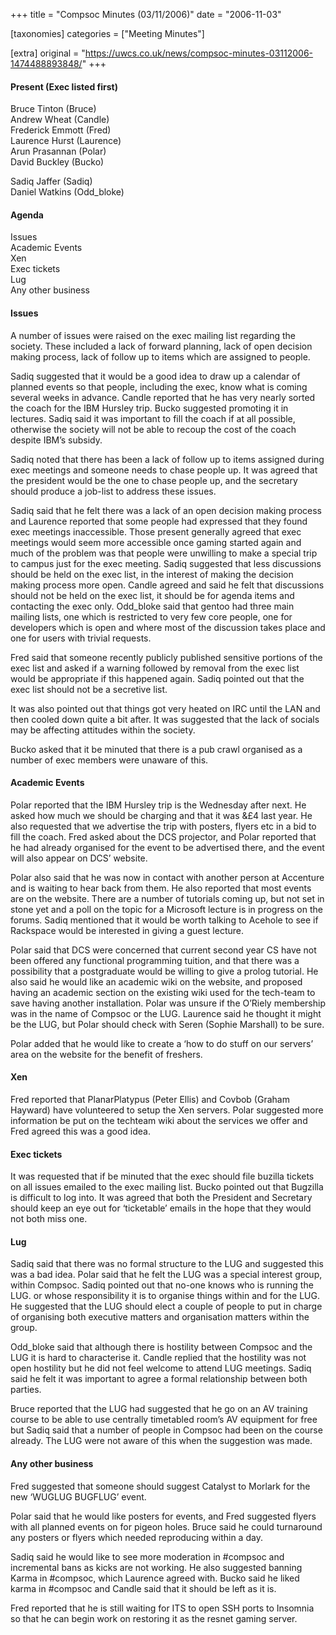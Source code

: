 +++
title = "Compsoc Minutes (03/11/2006)"
date = "2006-11-03"

[taxonomies]
categories = ["Meeting Minutes"]

[extra]
original = "https://uwcs.co.uk/news/compsoc-minutes-03112006-1474488893848/"
+++

#### Present (Exec listed first)

Bruce Tinton (Bruce)  
Andrew Wheat (Candle)  
Frederick Emmott (Fred)  
Laurence Hurst (Laurence)  
Arun Prasannan (Polar)  
David Buckley (Bucko)

Sadiq Jaffer (Sadiq)  
Daniel Watkins (Odd\_bloke)

#### Agenda

Issues  
Academic Events  
Xen  
Exec tickets  
Lug  
Any other business

#### Issues

A number of issues were raised on the exec mailing list regarding the society. These included a lack of forward planning, lack of open decision making process, lack of follow up to items which are assigned to people.

Sadiq suggested that it would be a good idea to draw up a calendar of planned events so that people, including the exec, know what is coming several weeks in advance. Candle reported that he has very nearly sorted the coach for the IBM Hursley trip. Bucko suggested promoting it in lectures. Sadiq said it was important to fill the coach if at all possible, otherwise the society will not be able to recoup the cost of the coach despite IBM’s subsidy.

Sadiq noted that there has been a lack of follow up to items assigned during exec meetings and someone needs to chase people up. It was agreed that the president would be the one to chase people up, and the secretary should produce a job-list to address these issues.

Sadiq said that he felt there was a lack of an open decision making process and Laurence reported that some people had expressed that they found exec meetings inaccessible. Those present generally agreed that exec meetings would seem more accessible once gaming started again and much of the problem was that people were unwilling to make a special trip to campus just for the exec meeting. Sadiq suggested that less discussions should be held on the exec list, in the interest of making the decision making process more open. Candle agreed and said he felt that discussions should not be held on the exec list, it should be for agenda items and contacting the exec only. Odd\_bloke said that gentoo had three main mailing lists, one which is restricted to very few core people, one for developers which is open and where most of the discussion takes place and one for users with trivial requests.

Fred said that someone recently publicly published sensitive portions of the exec list and asked if a warning followed by removal from the exec list would be appropriate if this happened again. Sadiq pointed out that the exec list should not be a secretive list.

It was also pointed out that things got very heated on IRC until the LAN and then cooled down quite a bit after. It was suggested that the lack of socials may be affecting attitudes within the society.

Bucko asked that it be minuted that there is a pub crawl organised as a number of exec members were unaware of this.

#### Academic Events

Polar reported that the IBM Hursley trip is the Wednesday after next. He asked how much we should be charging and that it was &£4 last year. He also requested that we advertise the trip with posters, flyers etc in a bid to fill the coach. Fred asked about the DCS projector, and Polar reported that he had already organised for the event to be advertised there, and the event will also appear on DCS’ website.

Polar also said that he was now in contact with another person at Accenture and is waiting to hear back from them. He also reported that most events are on the website. There are a number of tutorials coming up, but not set in stone yet and a poll on the topic for a Microsoft lecture is in progress on the forums. Sadiq mentioned that it would be worth talking to Acehole to see if Rackspace would be interested in giving a guest lecture.

Polar said that DCS were concerned that current second year CS have not been offered any functional programming tuition, and that there was a possibility that a postgraduate would be willing to give a prolog tutorial. He also said he would like an academic wiki on the website, and proposed having an academic section on the existing wiki used for the tech-team to save having another installation. Polar was unsure if the O’Riely membership was in the name of Compsoc or the LUG. Laurence said he thought it might be the LUG, but Polar should check with Seren (Sophie Marshall) to be sure.

Polar added that he would like to create a ‘how to do stuff on our servers’ area on the website for the benefit of freshers.

#### Xen

Fred reported that PlanarPlatypus (Peter Ellis) and Covbob (Graham Hayward) have volunteered to setup the Xen servers. Polar suggested more information be put on the techteam wiki about the services we offer and Fred agreed this was a good idea.

#### Exec tickets

It was requested that if be minuted that the exec should file buzilla tickets on all issues emailed to the exec mailing list. Bucko pointed out that Bugzilla is difficult to log into. It was agreed that both the President and Secretary should keep an eye out for ‘ticketable’ emails in the hope that they would not both miss one.

#### Lug

Sadiq said that there was no formal structure to the LUG and suggested this was a bad idea. Polar said that he felt the LUG was a special interest group, within Compsoc. Sadiq pointed out that no-one knows who is running the LUG. or whose responsibility it is to organise things within and for the LUG. He suggested that the LUG should elect a couple of people to put in charge of organising both executive matters and organisation matters within the group.

Odd\_bloke said that although there is hostility between Compsoc and the LUG it is hard to characterise it. Candle replied that the hostility was not open hostility but he did not feel welcome to attend LUG meetings. Sadiq said he felt it was important to agree a formal relationship between both parties.

Bruce reported that the LUG had suggested that he go on an AV training course to be able to use centrally timetabled room’s AV equipment for free but Sadiq said that a number of people in Compsoc had been on the course already. The LUG were not aware of this when the suggestion was made.

#### Any other business

Fred suggested that someone should suggest Catalyst to Morlark for the new ‘WUGLUG BUGFLUG’ event.

Polar said that he would like posters for events, and Fred suggested flyers with all planned events on for pigeon holes. Bruce said he could turnaround any posters or flyers which needed reproducing within a day.

Sadiq said he would like to see more moderation in \#compsoc and incremental bans as kicks are not working. He also suggested banning Karma in \#compsoc, which Laurence agreed with. Bucko said he liked karma in \#compsoc and Candle said that it should be left as it is.

Fred reported that he is still waiting for ITS to open SSH ports to Insomnia so that he can begin work on restoring it as the resnet gaming server.
